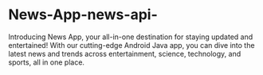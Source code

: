 # News-App-news-api-
Introducing News App, your all-in-one destination for staying updated and entertained! With our cutting-edge Android Java app, you can dive into the latest news and trends across entertainment, science, technology, and sports, all in one place.
